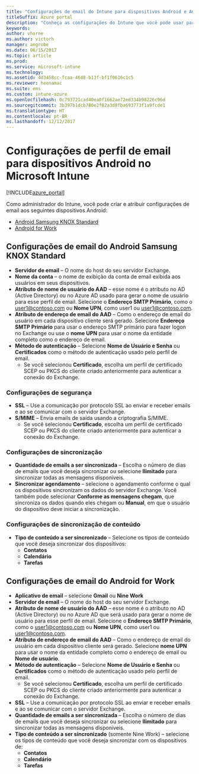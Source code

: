 ```yaml
---
title: "Configurações de email do Intune para dispositivos Android e Android for Work"
titleSuffix: Azure portal
description: "Conheça as configurações do Intune que você pode usar para configurar as conexões de email em dispositivos Android."
keywords: 
author: vhorne
ms.author: victorh
manager: angrobe
ms.date: 06/15/2017
ms.topic: article
ms.prod: 
ms.service: microsoft-intune
ms.technology: 
ms.assetid: 4d3458cc-fcaa-4648-b13f-bf1f0616c1c5
ms.reviewer: heenamac
ms.suite: ems
ms.custom: intune-azure
ms.openlocfilehash: 0c793721cad40ea0f1662ae72ed334b98226c96d
ms.sourcegitcommit: 3b397b1dcb780e2f82a3d8fba693773f1a9fcde1
ms.translationtype: HT
ms.contentlocale: pt-BR
ms.lasthandoff: 12/12/2017
---
```

# <a name="email-profile-settings-for-android--devices-in-microsoft-intune"></a>Configurações de perfil de email para dispositivos Android no Microsoft Intune

[!INCLUDE[azure_portal](./includes/azure_portal.md)]

Como administrador do Intune, você pode criar e atribuir configurações de email aos seguintes dispositivos Android:
- [Android Samsung KNOX Standard](#android-samsung-knox-standard-email-settings)
- [Android for Work](#android-for-work-email-settings)

## <a name="android-samsung-knox-standard-email-settings"></a>Configurações de email do Android Samsung KNOX Standard
- **Servidor de email** – O nome do host do seu servidor Exchange.
- **Nome da conta** – o nome de exibição da conta de email exibida aos usuários em seus dispositivos.
- **Atributo de nome de usuário do AAD** – esse nome é o atributo no AD (Active Directory) ou no Azure AD usado para gerar o nome de usuário para esse perfil de email. Selecione o **Endereço SMTP Primário**, como o user1@contoso.com ou **Nome UPN**, como user1 ou user1@contoso.com.
- **Atributo de endereço de email do AAD** – Como o endereço de email do usuário em cada dispositivo cliente será gerado. Selecione **Endereço SMTP Primário** para usar o endereço SMTP primário para fazer logon no Exchange ou use o **nome UPN** para usar o nome da entidade completo como o endereço de email.
- **Método de autenticação** – Selecione **Nome de Usuário e Senha** ou **Certificados** como o método de autenticação usado pelo perfil de email.
    - Se você selecionou **Certificado**, escolha um perfil de certificado SCEP ou PKCS do cliente criado anteriormente para autenticar a conexão do Exchange.

### <a name="security-settings"></a>Configurações de segurança

- **SSL** – Use a comunicação por protocolo SSL ao enviar e receber emails e ao se comunicar com o servidor Exchange.
- **S/MIME** – Envia emails de saída usando a criptografia S/MIME.
    - Se você selecionou **Certificado**, escolha um perfil de certificado SCEP ou PKCS do cliente criado anteriormente para autenticar a conexão do Exchange.

### <a name="synchronization-settings"></a>Configurações de sincronização

- **Quantidade de emails a ser sincronizada** – Escolha o número de dias de emails que você deseja sincronizar ou selecione **Ilimitado** para sincronizar todas as mensagens disponíveis.
- **Sincronizar agendamento** – selecione o agendamento conforme o qual os dispositivos sincronizam os dados do servidor Exchange. Você também pode selecionar **Conforme as mensagens chegam**, que sincroniza os dados quando eles chegam ou **Manual**, em que o usuário do dispositivo deve iniciar a sincronização.

### <a name="content-sync-settings"></a>Configurações de sincronização de conteúdo

- **Tipo de conteúdo a ser sincronizado** – Selecione os tipos de conteúdo que você deseja sincronizar dos dispositivos:
    - **Contatos**
    - **Calendário**
    - **Tarefas**

## <a name="android-for-work-email-settings"></a>Configurações de email do Android for Work

- **Aplicativo de email** – selecione **Gmail** ou **Nine Work**
- **Servidor de email** – O nome do host do seu servidor Exchange.
- **Atributo de nome de usuário do AAD** – esse nome é o atributo no AD (Active Directory) ou no Azure AD que será usado para gerar o nome de usuário para esse perfil de email. Selecione o **Endereço SMTP Primário**, como o user1@contoso.com ou **Nome UPN**, como user1 ou user1@contoso.com.
- **Atributo de endereço de email do AAD** – Como o endereço de email do usuário em cada dispositivo cliente será gerado. Selecione **nome UPN** para usar o nome da entidade completo como o endereço de email ou **Nome de usuário**.
- **Método de autenticação** – Selecione **Nome de Usuário e Senha** ou **Certificados** como o método de autenticação usado pelo perfil de email.
    - Se você selecionou **Certificado**, escolha um perfil de certificado SCEP ou PKCS do cliente criado anteriormente para autenticar a conexão do Exchange.
- **SSL** – Use a comunicação por protocolo SSL ao enviar e receber emails e ao se comunicar com o servidor Exchange.
- **Quantidade de emails a ser sincronizada** – Escolha o número de dias de emails que você deseja sincronizar ou selecione **Ilimitado** para sincronizar todas as mensagens disponíveis.
- **Tipo de conteúdo a ser sincronizado** (somente Nine Work) – selecione os tipos de conteúdo que você deseja sincronizar com os dispositivos de:
    - **Contatos**
    - **Calendário**
    - **Tarefas**
